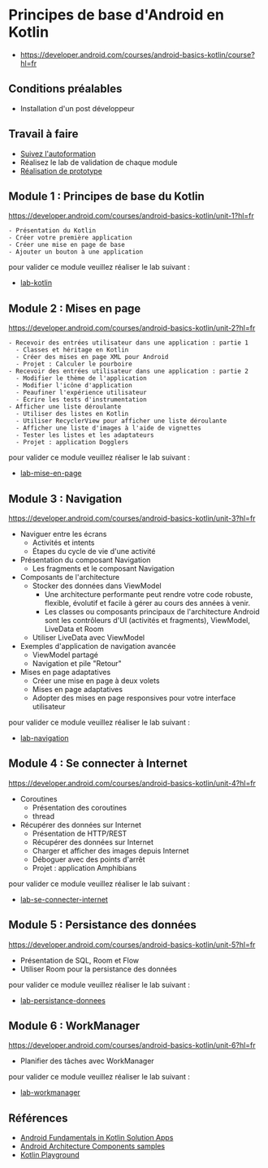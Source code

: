 # Principes de base d'Android en Kotlin

- https://developer.android.com/courses/android-basics-kotlin/course?hl=fr

## Conditions préalables

- Installation d'un post développeur
  
## Travail à faire 

- [Suivez l'autoformation](https://developer.android.com/courses/android-basics-kotlin/course?hl=fr)
- Réalisez le lab de validation de chaque module
- [Réalisation de prototype](https://github.com/labs-mobile/prototype-todolist)

## Module 1 : Principes de base du Kotlin

https://developer.android.com/courses/android-basics-kotlin/unit-1?hl=fr

    - Présentation du Kotlin
    - Créer votre première application
    - Créer une mise en page de base
    - Ajouter un bouton à une application

pour valider ce module veuillez réaliser le lab suivant :
- [lab-kotlin](https://github.com/labs-mobile/lab-kotlin)

## Module 2 : Mises en page 

https://developer.android.com/courses/android-basics-kotlin/unit-2?hl=fr


    - Recevoir des entrées utilisateur dans une application : partie 1
      - Classes et héritage en Kotlin
      - Créer des mises en page XML pour Android
      - Projet : Calculer le pourboire
    - Recevoir des entrées utilisateur dans une application : partie 2
      - Modifier le thème de l'application
      - Modifier l'icône d'application
      - Peaufiner l'expérience utilisateur
      - Écrire les tests d'instrumentation
    - Afficher une liste déroulante
      - Utiliser des listes en Kotlin
      - Utiliser RecyclerView pour afficher une liste déroulante
      - Afficher une liste d'images à l'aide de vignettes
      - Tester les listes et les adaptateurs
      - Projet : application Dogglers

pour valider ce module veuillez réaliser le lab suivant :
- [lab-mise-en-page](https://github.com/labs-mobile/lab-mise-en-page)

## Module 3 : Navigation

https://developer.android.com/courses/android-basics-kotlin/unit-3?hl=fr

  - Naviguer entre les écrans
    - Activités et intents
    - Étapes du cycle de vie d'une activité
  - Présentation du composant Navigation
    - Les fragments et le composant Navigation
  - Composants de l'architecture
    - Stocker des données dans ViewModel
      - Une architecture performante peut rendre votre code robuste, flexible, évolutif et facile à gérer au cours des années à venir.
      - Les classes ou composants principaux de l'architecture Android sont les contrôleurs d'UI (activités et fragments), ViewModel, LiveData et Room
    - Utiliser LiveData avec ViewModel
  - Exemples d'application de navigation avancée
    - ViewModel partagé
    - Navigation et pile "Retour"
  - Mises en page adaptatives
    - Créer une mise en page à deux volets
    - Mises en page adaptatives
    - Adopter des mises en page responsives pour votre interface utilisateur

pour valider ce module veuillez réaliser le lab suivant :
- [lab-navigation](https://github.com/labs-mobile/lab-navigation)
  

## Module 4 : Se connecter à Internet

https://developer.android.com/courses/android-basics-kotlin/unit-4?hl=fr

- Coroutines
  - Présentation des coroutines
  - thread 
- Récupérer des données sur Internet
  - Présentation de HTTP/REST
  - Récupérer des données sur Internet
  - Charger et afficher des images depuis Internet
  - Déboguer avec des points d'arrêt
  - Projet : application Amphibians

pour valider ce module veuillez réaliser le lab suivant :
- [lab-se-connecter-internet](https://github.com/labs-mobile/lab-se-connecter-internet)


## Module 5 : Persistance des données

https://developer.android.com/courses/android-basics-kotlin/unit-5?hl=fr

- Présentation de SQL, Room et Flow
- Utiliser Room pour la persistance des données

pour valider ce module veuillez réaliser le lab suivant :
- [lab-persistance-donnees](https://github.com/labs-mobile/lab-persistance-donnees)


## Module 6 : WorkManager

https://developer.android.com/courses/android-basics-kotlin/unit-6?hl=fr

- Planifier des tâches avec WorkManager

pour valider ce module veuillez réaliser le lab suivant :
- [lab-workmanager](https://github.com/labs-mobile/lab-workmanager)


## Références 
- [Android Fundamentals in Kotlin Solution Apps](https://github.com/google-developer-training/android-kotlin-fundamentals-apps)
- [Android Architecture Components samples](https://github.com/android/architecture-components-samples)
- [Kotlin Playground](https://developer.android.com/training/kotlinplayground)